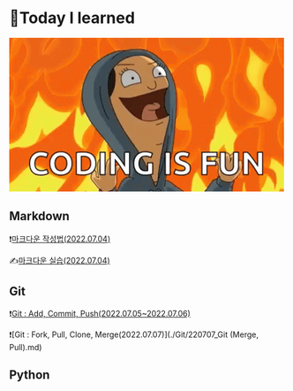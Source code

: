 # 📖Today I learned

![tenor](README.assets/tenor.gif)

## Markdown

❗[마크다운 작성법(2022.07.04)](./Markdown/Markdown_prac.md)

✍️[마크다운 실습(2022.07.04)](./Markdown/Markdown_Assignment.md)

## Git

❗[Git : Add, Commit, Push(2022.07.05~2022.07.06)](./Git/220705_Git_Bash.md)

❗[Git : Fork, Pull, Clone, Merge(2022.07.07)](./Git/220707_Git (Merge, Pull).md)

## Python

